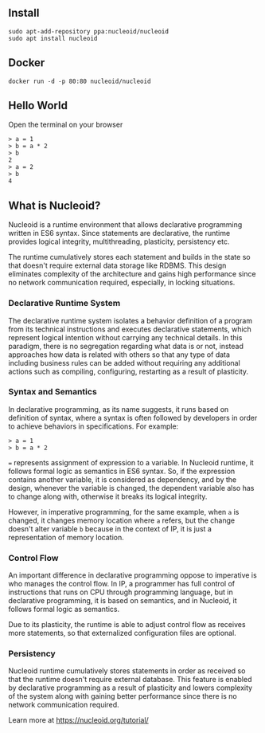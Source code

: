 ## Install

```
sudo apt-add-repository ppa:nucleoid/nucleoid
sudo apt install nucleoid
```

## Docker

```
docker run -d -p 80:80 nucleoid/nucleoid
```

## Hello World

Open the terminal on your browser

```
> a = 1
> b = a * 2
> b
2
> a = 2
> b
4
```

## What is Nucleoid?

Nucleoid is a runtime environment that allows declarative programming written in ES6 syntax. Since statements are declarative, the runtime provides logical integrity, multithreading, plasticity, persistency etc.

The runtime cumulatively stores each statement and builds in the state so that doesn't require external data storage like RDBMS. This design eliminates complexity of the architecture and gains high performance since no network communication required, especially, in locking situations.

### Declarative Runtime System

The declarative runtime system isolates a behavior definition of a program from its technical instructions and executes declarative statements, which represent logical intention without carrying any technical details. In this paradigm, there is no segregation regarding what data is or not, instead approaches how data is related with others so that any type of data including business rules can be added without requiring any additional actions such as compiling, configuring, restarting as a result of plasticity.

### Syntax and Semantics

In declarative programming, as its name suggests, it runs based on definition of syntax, where a syntax is often followed by developers in order to achieve behaviors in specifications. For example:

```
> a = 1
> b = a * 2
```

`=` represents assignment of expression to a variable. In Nucleoid runtime, it follows formal logic as semantics in ES6 syntax. So, if the expression contains another variable, it is considered as dependency, and by the design, whenever the variable is changed, the dependent variable also has to change along with, otherwise it breaks its logical integrity.

However, in imperative programming, for the same example, when `a` is changed, it changes memory location where `a` refers, but the change doesn't alter variable `b` because in the context of IP, it is just a representation of memory location.

### Control Flow

An important difference in declarative programming oppose to imperative is who manages the control flow. In IP, a programmer has full control of instructions that runs on CPU through programming language, but in declarative programming, it is based on semantics, and in Nucleoid, it follows formal logic as semantics.

Due to its plasticity, the runtime is able to adjust control flow as receives more statements, so that externalized configuration files are optional.

### Persistency

Nucleoid runtime cumulatively stores statements in order as received so that the runtime doesn't require external database. This feature is enabled by declarative programming as a result of plasticity and lowers complexity of the system along with gaining better performance since there is no network communication required.

Learn more at https://nucleoid.org/tutorial/

